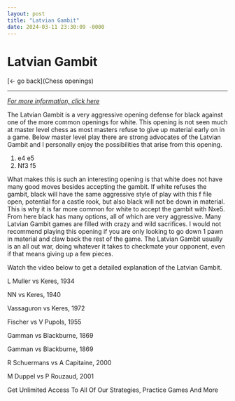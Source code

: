 ```yaml
---
layout: post
title: "Latvian Gambit"
date: 2024-03-11 23:30:09 -0000
---
```

Latvian Gambit
==============

[<- go back](Chess openings)
***
*[For more information, click here](https://www.thechesswebsite.com/latvian-gambit/)*



The Latvian Gambit is a very aggressive opening defense for black against one of the more common openings for white. This opening is not seen much at master level chess as most masters refuse to give up material early on in a game. Below master level play there are strong advocates of the Latvian Gambit and I personally enjoy the possibilities that arise from this opening.

1. e4 e5
2. Nf3 f5

What makes this is such an interesting opening is that white does not have many good moves besides accepting the gambit. If white refuses the gambit, black will have the same aggressive style of play with this f file open, potential for a castle rook, but also black will not be down in material. This is why it is far more common for white to accept the gambit with Nxe5. From here black has many options, all of which are very aggressive. Many Latvian Gambit games are filled with crazy and wild sacrifices. I would not recommend playing this opening if you are only looking to go down 1 pawn in material and claw back the rest of the game. The Latvian Gambit usually is an all out war, doing whatever it takes to checkmate your opponent, even if that means giving up a few pieces.

Watch the video below to get a detailed explanation of the Latvian Gambit.






L Muller vs Keres, 1934

NN vs Keres, 1940

Vassaguron vs Keres, 1972

Fischer vs V Pupols, 1955

Gamman vs Blackburne, 1869

Gamman vs Blackburne, 1869

R Schuermans vs A Capitaine, 2000

M Duppel vs P Rouzaud, 2001

Get Unlimited Access To All Of Our Strategies, Practice Games And More

